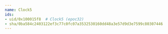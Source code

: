 ```yaml
---
name: Clock5
ids:
- uid/0x100015f8  # Clock5 (epoc32)
- sha/0ba584c2403122ef3c77c0fc07a3532530160dd48a3e57d9d3e7599c80307446  # Clock5 66.4 kB (epoc32)
---
```

